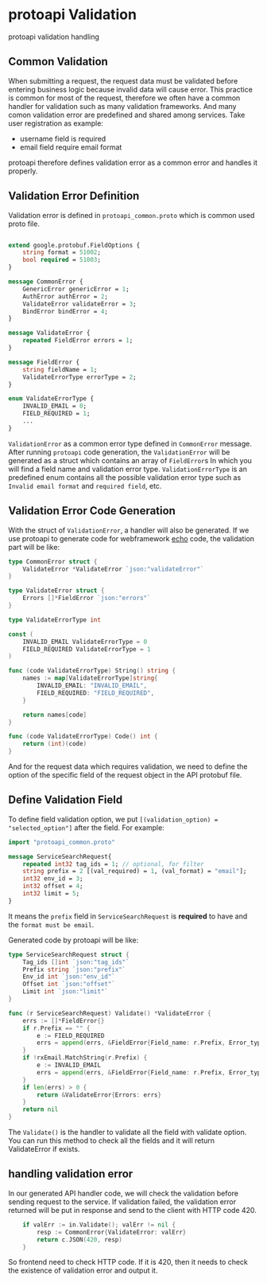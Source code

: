 # protoapi Validation

protoapi validation handling

## Common Validation

When submitting a request, the request data must be validated before entering business logic because invalid data will cause error. This practice is common for most of the request, therefore we often have a common handler for validation such as many validation frameworks. And many comon validation error are predefined and shared among services. Take user registration as example:

* username field is required
* email field require email format

protoapi therefore defines validation error as a common error and handles it properly.

## Validation Error Definition

Validation error is defined in `protoapi_common.proto` which is common used proto file.

```protobuf

extend google.protobuf.FieldOptions {
    string format = 51002;
    bool required = 51003;
}

message CommonError {
    GenericError genericError = 1;
    AuthError authError = 2;
    ValidateError validateError = 3;
    BindError bindError = 4;
}

message ValidateError {
    repeated FieldError errors = 1;
}

message FieldError {
    string fieldName = 1;
    ValidateErrorType errorType = 2;
}

enum ValidateErrorType {
    INVALID_EMAIL = 0;
    FIELD_REQUIRED = 1;
    ...
}
```

`ValidationError` as a common error type defined in `CommonError` message. After running `protoapi` code generation, the `ValidationError` will be generated as a struct which contains an array of `FieldError`s In which you will find a field name and validation error type. `ValidationErrorType` is an predefined enum contains all the possible validation error type such as `Invalid email format` and `required field`, etc.

## Validation Error Code Generation

With the struct of `ValidationError`, a handler will also be generated. If we use protoapi to generate code for webframework [echo](https://github.com/labstack/echo) code, the validation part will be like:

```go
type CommonError struct {
    ValidateError *ValidateError `json:"validateError"`
}

type ValidateError struct {
    Errors []*FieldError `json:"errors"`
}

type ValidateErrorType int

const (
    INVALID_EMAIL ValidateErrorType = 0
    FIELD_REQUIRED ValidateErrorType = 1
)

func (code ValidateErrorType) String() string {
    names := map[ValidateErrorType]string{
        INVALID_EMAIL: "INVALID_EMAIL",
        FIELD_REQUIRED: "FIELD_REQUIRED",
    }

    return names[code]
}

func (code ValidateErrorType) Code() int {
    return (int)(code)
}
```

And for the request data which requires validation, we need to define the option of the specific field of the request object in the API protobuf file.

## Define Validation Field

To define field validation option, we put ``[(validation_option) = "selected_option"]`` after the field. For example:

```protobuf
import "protoapi_common.proto"

message ServiceSearchRequest{
    repeated int32 tag_ids = 1; // optional, for filter
    string prefix = 2 [(val_required) = 1, (val_format) = "email"];
    int32 env_id = 3;
    int32 offset = 4;
    int32 limit = 5;
}
```

It means the `prefix` field in `ServiceSearchRequest` is **required** to have and the `format must be email`.

Generated code by protoapi will be like:

```go
type ServiceSearchRequest struct {
    Tag_ids []int `json:"tag_ids"`
    Prefix string `json:"prefix"`
    Env_id int `json:"env_id"`
    Offset int `json:"offset"`
    Limit int `json:"limit"`
}

func (r ServiceSearchRequest) Validate() *ValidateError {
    errs := []*FieldError{}
    if r.Prefix == "" {
        e := FIELD_REQUIRED
        errs = append(errs, &FieldError{Field_name: r.Prefix, Error_type: &e})
    }
    if !rxEmail.MatchString(r.Prefix) {
        e := INVALID_EMAIL
        errs = append(errs, &FieldError{Field_name: r.Prefix, Error_type: &e})
    }
    if len(errs) > 0 {
        return &ValidateError{Errors: errs}
    }
    return nil
}
```

The `Validate()` is the handler to validate all the field with validate option. You can run this method to check all the fields and it will return ValidateError if exists.

## handling validation error

In our generated API handler code, we will check the validation before sending request to the service. If validation failed, the validation error returned will be put in response and send to the client with HTTP code 420.

```go
    if valErr := in.Validate(); valErr != nil {
        resp := CommonError{ValidateError: valErr}
        return c.JSON(420, resp)
    }
```

So frontend need to check HTTP code. If it is 420, then it needs to check the existence of validation error and output it.
